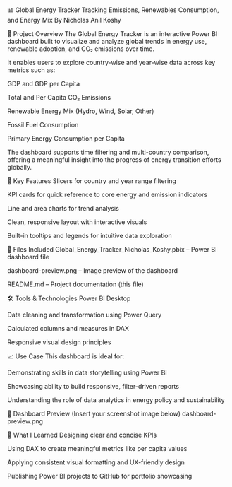 📊 Global Energy Tracker
Tracking Emissions, Renewables Consumption, and Energy Mix
By Nicholas Anil Koshy

🚀 Project Overview
The Global Energy Tracker is an interactive Power BI dashboard built to visualize and analyze global trends in energy use, renewable adoption, and CO₂ emissions over time.

It enables users to explore country-wise and year-wise data across key metrics such as:

GDP and GDP per Capita

Total and Per Capita CO₂ Emissions

Renewable Energy Mix (Hydro, Wind, Solar, Other)

Fossil Fuel Consumption

Primary Energy Consumption per Capita

The dashboard supports time filtering and multi-country comparison, offering a meaningful insight into the progress of energy transition efforts globally.

📌 Key Features
Slicers for country and year range filtering

KPI cards for quick reference to core energy and emission indicators

Line and area charts for trend analysis

Clean, responsive layout with interactive visuals

Built-in tooltips and legends for intuitive data exploration

📁 Files Included
Global_Energy_Tracker_Nicholas_Koshy.pbix – Power BI dashboard file

dashboard-preview.png – Image preview of the dashboard

README.md – Project documentation (this file)

🛠️ Tools & Technologies
Power BI Desktop

Data cleaning and transformation using Power Query

Calculated columns and measures in DAX

Responsive visual design principles

📈 Use Case
This dashboard is ideal for:

Demonstrating skills in data storytelling using Power BI

Showcasing ability to build responsive, filter-driven reports

Understanding the role of data analytics in energy policy and sustainability

📸 Dashboard Preview
(Insert your screenshot image below)
dashboard-preview.png

🧠 What I Learned
Designing clear and concise KPIs

Using DAX to create meaningful metrics like per capita values

Applying consistent visual formatting and UX-friendly design

Publishing Power BI projects to GitHub for portfolio showcasing

